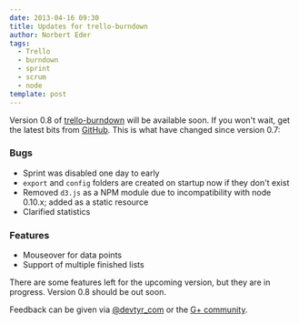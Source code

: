 ```yaml
---
date: 2013-04-16 09:30
title: Updates for trello-burndown
author: Norbert Eder
tags: 
  - Trello
  - burndown
  - sprint
  - scrum
  - node
template: post
---
```


Version 0.8 of [trello-burndown](http://devtyr.github.io/trello-burndown/ "trello-burndown") will be available soon. If you won't wait, get the latest bits from [GitHub](https://github.com/devtyr/trello-burndown "trello-burndown on GitHub"). This is what have changed since version 0.7:

### Bugs

* Sprint was disabled one day to early
* `export` and `config` folders are created on startup now if they don't exist
* Removed `d3.js` as a NPM module due to incompatibility with node 0.10.x; added as a static resource
* Clarified statistics

### Features

* Mouseover for data points
* Support of multiple finished lists

There are some features left for the upcoming version, but they are in progress. Version 0.8 should be out soon.

Feedback can be given via [@devtyr_com](http://twitter.com/devtyr_com "@devtyr_com") or the [G+ community](https://plus.google.com/u/0/communities/101936208491451882859 "DevTyr G+ community").
